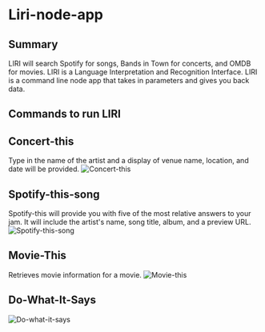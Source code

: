 # Liri-node-app

## Summary
LIRI will search Spotify for songs, Bands in Town for concerts, and OMDB for movies. LIRI is a Language Interpretation and Recognition Interface. LIRI is a command line node app that takes in parameters and gives you back data.

## Commands to run LIRI

## Concert-this
Type in the name of the artist and a display of venue name, location, and date will be provided.
![Concert-this](/Liri-node-app/images/concert-this.png)

## Spotify-this-song
Spotify-this will provide you with five of the most relative answers to your jam. It will include the artist's name, song title, album, and a preview URL.
![Spotify-this-song](/Liri-node-app/images/spotify-this-song.png)

## Movie-This
Retrieves movie information for a movie.
![Movie-this](/Liri-node-app/images/movie-this.png)

## Do-What-It-Says
![Do-what-it-says](/Liri-node-app/do-what-it-says.png)